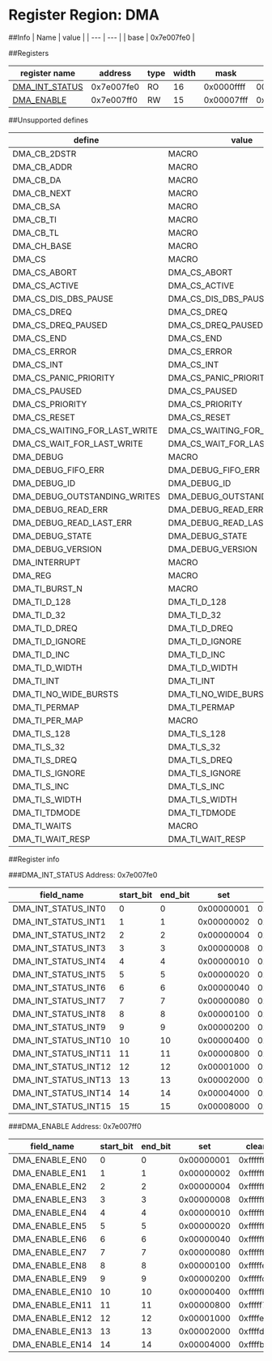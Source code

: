 # Register Region: DMA


##Info
| Name | value |
| --- | --- |
| base | 0x7e007fe0 |

##Registers

| register name | address | type | width | mask | reset |
| --- | --- | --- | --- | --- | --- |
| [DMA_INT_STATUS](#dma_int_status) | 0x7e007fe0 | RO | 16 | 0x0000ffff | 0000000000 |
| [DMA_ENABLE](#dma_enable) | 0x7e007ff0 | RW | 15 | 0x00007fff | 0x00007fff |

##Unsupported defines

| define | value |
| --- | --- |
| DMA_CB_2DSTR | MACRO |
| DMA_CB_ADDR | MACRO |
| DMA_CB_DA | MACRO |
| DMA_CB_NEXT | MACRO |
| DMA_CB_SA | MACRO |
| DMA_CB_TI | MACRO |
| DMA_CB_TL | MACRO |
| DMA_CH_BASE | MACRO |
| DMA_CS | MACRO |
| DMA_CS_ABORT | DMA_CS_ABORT |
| DMA_CS_ACTIVE | DMA_CS_ACTIVE |
| DMA_CS_DIS_DBS_PAUSE | DMA_CS_DIS_DBS_PAUSE |
| DMA_CS_DREQ | DMA_CS_DREQ |
| DMA_CS_DREQ_PAUSED | DMA_CS_DREQ_PAUSED |
| DMA_CS_END | DMA_CS_END |
| DMA_CS_ERROR | DMA_CS_ERROR |
| DMA_CS_INT | DMA_CS_INT |
| DMA_CS_PANIC_PRIORITY | DMA_CS_PANIC_PRIORITY |
| DMA_CS_PAUSED | DMA_CS_PAUSED |
| DMA_CS_PRIORITY | DMA_CS_PRIORITY |
| DMA_CS_RESET | DMA_CS_RESET |
| DMA_CS_WAITING_FOR_LAST_WRITE | DMA_CS_WAITING_FOR_LAST_WRITE |
| DMA_CS_WAIT_FOR_LAST_WRITE | DMA_CS_WAIT_FOR_LAST_WRITE |
| DMA_DEBUG | MACRO |
| DMA_DEBUG_FIFO_ERR | DMA_DEBUG_FIFO_ERR |
| DMA_DEBUG_ID | DMA_DEBUG_ID |
| DMA_DEBUG_OUTSTANDING_WRITES | DMA_DEBUG_OUTSTANDING_WRITES |
| DMA_DEBUG_READ_ERR | DMA_DEBUG_READ_ERR |
| DMA_DEBUG_READ_LAST_ERR | DMA_DEBUG_READ_LAST_ERR |
| DMA_DEBUG_STATE | DMA_DEBUG_STATE |
| DMA_DEBUG_VERSION | DMA_DEBUG_VERSION |
| DMA_INTERRUPT | MACRO |
| DMA_REG | MACRO |
| DMA_TI_BURST_N | MACRO |
| DMA_TI_D_128 | DMA_TI_D_128 |
| DMA_TI_D_32 | DMA_TI_D_32 |
| DMA_TI_D_DREQ | DMA_TI_D_DREQ |
| DMA_TI_D_IGNORE | DMA_TI_D_IGNORE |
| DMA_TI_D_INC | DMA_TI_D_INC |
| DMA_TI_D_WIDTH | DMA_TI_D_WIDTH |
| DMA_TI_INT | DMA_TI_INT |
| DMA_TI_NO_WIDE_BURSTS | DMA_TI_NO_WIDE_BURSTS |
| DMA_TI_PERMAP | DMA_TI_PERMAP |
| DMA_TI_PER_MAP | MACRO |
| DMA_TI_S_128 | DMA_TI_S_128 |
| DMA_TI_S_32 | DMA_TI_S_32 |
| DMA_TI_S_DREQ | DMA_TI_S_DREQ |
| DMA_TI_S_IGNORE | DMA_TI_S_IGNORE |
| DMA_TI_S_INC | DMA_TI_S_INC |
| DMA_TI_S_WIDTH | DMA_TI_S_WIDTH |
| DMA_TI_TDMODE | DMA_TI_TDMODE |
| DMA_TI_WAITS | MACRO |
| DMA_TI_WAIT_RESP | DMA_TI_WAIT_RESP |

##Register info


###DMA_INT_STATUS
 Address: 0x7e007fe0

| field_name | start_bit | end_bit | set | clear | reset |
| --- | --- | --- | --- | --- | --- |
| DMA_INT_STATUS_INT0 | 0 | 0 | 0x00000001 | 0xfffffffe | 0x0 |
| DMA_INT_STATUS_INT1 | 1 | 1 | 0x00000002 | 0xfffffffd | 0x0 |
| DMA_INT_STATUS_INT2 | 2 | 2 | 0x00000004 | 0xfffffffb | 0x0 |
| DMA_INT_STATUS_INT3 | 3 | 3 | 0x00000008 | 0xfffffff7 | 0x0 |
| DMA_INT_STATUS_INT4 | 4 | 4 | 0x00000010 | 0xffffffef | 0x0 |
| DMA_INT_STATUS_INT5 | 5 | 5 | 0x00000020 | 0xffffffdf | 0x0 |
| DMA_INT_STATUS_INT6 | 6 | 6 | 0x00000040 | 0xffffffbf | 0x0 |
| DMA_INT_STATUS_INT7 | 7 | 7 | 0x00000080 | 0xffffff7f | 0x0 |
| DMA_INT_STATUS_INT8 | 8 | 8 | 0x00000100 | 0xfffffeff | 0x0 |
| DMA_INT_STATUS_INT9 | 9 | 9 | 0x00000200 | 0xfffffdff | 0x0 |
| DMA_INT_STATUS_INT10 | 10 | 10 | 0x00000400 | 0xfffffbff | 0x0 |
| DMA_INT_STATUS_INT11 | 11 | 11 | 0x00000800 | 0xfffff7ff | 0x0 |
| DMA_INT_STATUS_INT12 | 12 | 12 | 0x00001000 | 0xffffefff | 0x0 |
| DMA_INT_STATUS_INT13 | 13 | 13 | 0x00002000 | 0xffffdfff | 0x0 |
| DMA_INT_STATUS_INT14 | 14 | 14 | 0x00004000 | 0xffffbfff | 0x0 |
| DMA_INT_STATUS_INT15 | 15 | 15 | 0x00008000 | 0xffff7fff | 0x0 |

###DMA_ENABLE
 Address: 0x7e007ff0

| field_name | start_bit | end_bit | set | clear | reset |
| --- | --- | --- | --- | --- | --- |
| DMA_ENABLE_EN0 | 0 | 0 | 0x00000001 | 0xfffffffe | 0x1 |
| DMA_ENABLE_EN1 | 1 | 1 | 0x00000002 | 0xfffffffd | 0x1 |
| DMA_ENABLE_EN2 | 2 | 2 | 0x00000004 | 0xfffffffb | 0x1 |
| DMA_ENABLE_EN3 | 3 | 3 | 0x00000008 | 0xfffffff7 | 0x1 |
| DMA_ENABLE_EN4 | 4 | 4 | 0x00000010 | 0xffffffef | 0x1 |
| DMA_ENABLE_EN5 | 5 | 5 | 0x00000020 | 0xffffffdf | 0x1 |
| DMA_ENABLE_EN6 | 6 | 6 | 0x00000040 | 0xffffffbf | 0x1 |
| DMA_ENABLE_EN7 | 7 | 7 | 0x00000080 | 0xffffff7f | 0x1 |
| DMA_ENABLE_EN8 | 8 | 8 | 0x00000100 | 0xfffffeff | 0x1 |
| DMA_ENABLE_EN9 | 9 | 9 | 0x00000200 | 0xfffffdff | 0x1 |
| DMA_ENABLE_EN10 | 10 | 10 | 0x00000400 | 0xfffffbff | 0x1 |
| DMA_ENABLE_EN11 | 11 | 11 | 0x00000800 | 0xfffff7ff | 0x1 |
| DMA_ENABLE_EN12 | 12 | 12 | 0x00001000 | 0xffffefff | 0x1 |
| DMA_ENABLE_EN13 | 13 | 13 | 0x00002000 | 0xffffdfff | 0x1 |
| DMA_ENABLE_EN14 | 14 | 14 | 0x00004000 | 0xffffbfff | 0x1 |
